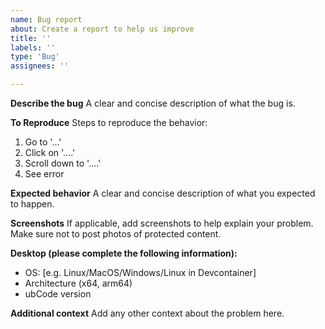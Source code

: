 ```yaml
---
name: Bug report
about: Create a report to help us improve
title: ''
labels: ''
type: 'Bug'
assignees: ''

---
```


**Describe the bug**
A clear and concise description of what the bug is.

**To Reproduce**
Steps to reproduce the behavior:
1. Go to '...'
2. Click on '....'
3. Scroll down to '....'
4. See error

**Expected behavior**
A clear and concise description of what you expected to happen.

**Screenshots**
If applicable, add screenshots to help explain your problem.
Make sure not to post photos of protected content.

**Desktop (please complete the following information):**
 - OS: [e.g. Linux/MacOS/Windows/Linux in Devcontainer]
 - Architecture (x64, arm64)
 - ubCode version

**Additional context**
Add any other context about the problem here.
